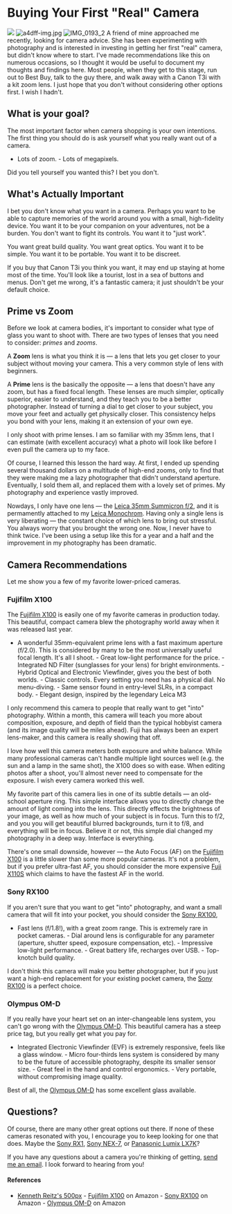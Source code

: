 # Buying Your First "Real" Camera

 ![](https://images.squarespace-cdn.com/content/v1/665498111876725f7613f1e6/1719666463242-KXFEMCLBMI39GRMKN95K/0ffda-img.jpg)      ![a4dff-img.jpg](http://images.squarespace-cdn.com/content/v1/665498111876725f7613f1e6/1719666450906-S98CP22X7YS0512JSPE7/58c9c-a4dff-img.jpg)    ![IMG_0193_2](http://images.squarespace-cdn.com/content/v1/665498111876725f7613f1e6/1719666472502-0KII8KG0Y8J5WZZEVKQW/2a9de-01b0b-img_0193_2.jpg)   A friend of mine approached me recently, looking for camera advice. She has been experimenting with photography and is interested in investing in getting her first "real" camera, but didn't know where to start. I've made recommendations like this on numerous occasions, so I thought it would be useful to document my thoughts and findings here. Most people, when they get to this stage, run out to Best Buy, talk to the guy there, and walk away with a Canon T3i with a kit zoom lens. I just hope that you don't without considering other options first. I wish I hadn't.

 ## What is your goal?

 The most important factor when camera shopping is your own intentions. The first thing you should do is ask yourself what you really want out of a camera.

 * Lots of zoom. \- Lots of megapixels.

 Did you tell yourself you wanted this? I bet you don't.

 ## What's Actually Important

 I bet you don't know what you want in a camera. Perhaps you want to be able to capture memories of the world around you with a small, high\-fidelity device. You want it to be your companion on your adventures, not be a burden. You don't want to fight its controls. You want it to "just work".

 You want great build quality. You want great optics. You want it to be simple. You want it to be portable. You want it to be discreet.

 If you buy that Canon T3i you think you want, it may end up staying at home most of the time. You'll look like a tourist, lost in a sea of buttons and menus. Don't get me wrong, it's a fantastic camera; it just shouldn't be your default choice.

 ## Prime vs Zoom

 Before we look at camera bodies, it's important to consider what type of glass you want to shoot with. There are two types of lenses that you need to consider: *primes* and *zooms*.

 A **Zoom** lens is what you think it is — a lens that lets you get closer to your subject without moving your camera. This a very common style of lens with beginners.

 A **Prime** lens is the basically the opposite — a lens that doesn't have any zoom, but has a fixed focal length. These lenses are much simpler, optically superior, easier to understand, and they teach you to be a better photographer. Instead of turning a dial to get closer to your subject, you move your feet and actually get physically closer. This consistency helps you bond with your lens, making it an extension of your own eye.

 I only shoot with prime lenses. I am so familiar with my 35mm lens, that I can estimate (with excellent accuracy) what a photo will look like before I even pull the camera up to my face.

 Of course, I learned this lesson the hard way. At first, I ended up spending several thousand dollars on a multitude of high\-end zooms, only to find that they were making me a lazy photographer that didn't understand aperture. Eventually, I sold them all, and replaced them with a lovely set of primes. My photography and experience vastly improved.

 Nowdays, I only have one lens — the [Leica 35mm Summicron f/2](http://www.amazon.com/gp/product/B000U9JYD0/ref=as_li_ss_tl?ie=UTF8&camp=1789&creative=390957&creativeASIN=B000U9JYD0&linkCode=as2&tag=bookforkind-20), and it is permamently attached to my [Leica Monochrom](/leica-monochrom-review/). Having only a single lens is very liberating — the constant choice of which lens to bring out stressful. You always worry that you brought the wrong one. Now, I never have to think twice. I've been using a setup like this for a year and a half and the improvement in my photography has been dramatic.

 ## Camera Recommendations

 Let me show you a few of my favorite lower\-priced cameras.

 ### Fujifilm X100

 The [Fujifilm X100](http://www.amazon.com/gp/product/B0043RS864/ref=as_li_ss_tl?ie=UTF8&camp=1789&creative=390957&creativeASIN=B0043RS864&linkCode=as2&tag=bookforkind-20) is easily one of my favorite cameras in production today. This beautiful, compact camera blew the photography world away when it was released last year.

 * A wonderful 35mm\-equivalent prime lens with a fast maximum aperture (f/2\.0\). This is considered by many to be the most universally useful focal length. It's all I shoot. \- Great low\-light performance for the price. \- Integrated ND Filter (sunglasses for your lens) for bright environments. \- Hybrid Optical and Electronic Viewfinder, gives you the best of both worlds. \- Classic controls. Every setting you need has a physical dial. No menu\-diving. \- Same sensor found in entry\-level SLRs, in a compact body. \- Elegant design, inspired by the legendary Leica M3

 I only recommend this camera to people that really want to get "into" photography. Within a month, this camera will teach you more about composition, exposure, and depth of field than the typical hobbyist camera (and its image quality will be miles ahead). Fuji has always been an expert lens\-maker, and this camera is really showing that off.

 I love how well this camera meters both exposure and white balance. While many professional cameras can't handle multiple light sources well (e.g. the sun and a lamp in the same shot), the X100 does so with ease. When editing photos after a shoot, you'll almost never need to compensate for the exposure. I wish every camera worked this well.

 My favorite part of this camera lies in one of its subtle details — an old\-school aperture ring. This simple interface allows you to directly change the amount of light coming into the lens. This directly effects the brightness of your image, as well as how much of your subject is in focus. Turn this to f/2, and you you will get beautiful blurred backgrounds, turn it to f/8, and everything will be in focus. Believe it or not, this simple dial changed my photography in a deep way. Interface is everything.

 There's one small downside, however — the Auto Focus (AF) on the [Fujifilm X100](http://www.amazon.com/gp/product/B0043RS864/ref=as_li_ss_tl?ie=UTF8&camp=1789&creative=390957&creativeASIN=B0043RS864&linkCode=as2&tag=bookforkind-20) is a little slower than some more popular cameras. It's not a problem, but if you prefer ultra\-fast AF, you should consider the more expensive [Fuji X110S](http://www.amazon.com/gp/product/B00ATM1MVA/ref=as_li_ss_tl?ie=UTF8&camp=1789&creative=390957&creativeASIN=B00ATM1MVA&linkCode=as2&tag=bookforkind-20) which claims to have the fastest AF in the world.

 ### Sony RX100

 If you aren't sure that you want to get "into" photography, and want a small camera that will fit into your pocket, you should consider the [Sony RX100](http://www.amazon.com/gp/product/B00889ST2G/ref=as_li_ss_tl?ie=UTF8&camp=1789&creative=390957&creativeASIN=B00889ST2G&linkCode=as2&tag=bookforkind-20),

 * Fast lens (f/1\.8!), with a great zoom range. This is extremely rare in pocket cameras. \- Dial around lens is configurable for any parameter (aperture, shutter speed, exposure compensation, etc). \- Impressive low\-light performance. \- Great battery life, recharges over USB. \- Top\-knotch build quality.

 I don't think this camera will make you better photographer, but if you just want a high\-end replacement for your existing pocket camera, the [Sony RX100](http://www.amazon.com/gp/product/B00889ST2G/ref=as_li_ss_tl?ie=UTF8&camp=1789&creative=390957&creativeASIN=B00889ST2G&linkCode=as2&tag=bookforkind-20) is a perfect choice.

 ### Olympus OM\-D

 If you really have your heart set on an inter\-changeable lens system, you can't go wrong with the [Olympus OM\-D](http://www.amazon.com/gp/product/B00CHJO49A/ref=as_li_ss_tl?ie=UTF8&camp=1789&creative=390957&creativeASIN=B00CHJO49A&linkCode=as2&tag=bookforkind-20). This beautiful camera has a steep price tag, but you really get what you pay for.

 * Integrated Electronic Viewfinder (EVF) is extremely responsive, feels like a glass window. \- Micro four\-thirds lens system is considered by many to be the future of accessible photography, despite its smaller sensor size. \- Great feel in the hand and control ergonomics. \- Very portable, without compromising image quality.

 Best of all, the [Olympus OM\-D](http://www.amazon.com/gp/product/B00CHJO49A/ref=as_li_ss_tl?ie=UTF8&camp=1789&creative=390957&creativeASIN=B00CHJO49A&linkCode=as2&tag=bookforkind-20) has some excellent glass available.

 ## Questions?

 Of course, there are many other great options out there. If none of these cameras resonated with you, I encourage you to keep looking for one that does. Maybe the [Sony RX1](http://www.amazon.com/gp/product/B0097CXFCC/ref=as_li_ss_tl?ie=UTF8&camp=1789&creative=390957&creativeASIN=B0097CXFCC&linkCode=as2&tag=bookforkind-20), [Sony NEX\-7](http://www.amazon.com/gp/product/B005IHAIEI/ref=as_li_ss_tl?ie=UTF8&camp=1789&creative=390957&creativeASIN=B005IHAIEI&linkCode=as2&tag=bookforkind-20), or [Panasonic Lumix LX7K](http://www.amazon.com/gp/product/B008MB719C/ref=as_li_ss_tl?ie=UTF8&camp=1789&creative=390957&creativeASIN=B008MB719C&linkCode=as2&tag=bookforkind-20)?

 If you have any questions about a camera you're thinking of getting, [send me an email](mailto:me@kennethreitz.com). I look forward to hearing from you!

 #### References

 * [Kenneth Reitz's 500px](http://500px.com/kennethreitz) \- [Fujifilm X100](http://www.amazon.com/gp/product/B0043RS864/ref=as_li_ss_tl?ie=UTF8&camp=1789&creative=390957&creativeASIN=B0043RS864&linkCode=as2&tag=bookforkind-20) on Amazon \- [Sony RX100](http://www.amazon.com/gp/product/B00889ST2G/ref=as_li_ss_tl?ie=UTF8&camp=1789&creative=390957&creativeASIN=B00889ST2G&linkCode=as2&tag=bookforkind-20) on Amazon \- [Olympus OM\-D](http://www.amazon.com/gp/product/B00CHJO49A/ref=as_li_ss_tl?ie=UTF8&camp=1789&creative=390957&creativeASIN=B00CHJO49A&linkCode=as2&tag=bookforkind-20) on Amazon
